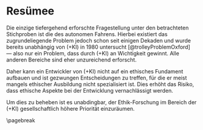 # Resümee

Die einzige tiefergehend erforschte Fragestellung unter den betrachteten Stichproben ist die des autonomen Fahrens. Hierbei existiert das zugrundeliegende Problem jedoch schon seit einigen Dekaden und wurde bereits unabhängig von (+KI) in 1980 untersucht [@trolleyProblemOxford] — also nur ein Problem, dass durch (+KI) an Wichtigkeit gewinnt. Alle anderen Bereiche sind eher unzureichend erforscht.

Daher kann ein Entwickler von (+KI) nicht auf ein ethisches Fundament aufbauen und ist gezwungen Entscheidungen zu treffen, für die er meist mangels ethischer Ausbildung nicht spezialisiert ist. Dies erhöht das Risiko, dass ethische Aspekte bei der Entwicklung vernachlässigt werden.

Um dies zu beheben ist es unabdingbar, der Ethik-Forschung im Bereich der (+KI) gesellschaftlich höhere Priorität einzuräumen.

\pagebreak

